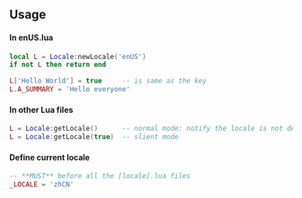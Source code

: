 ## Usage

#### In enUS.lua

```lua
local L = Locale:newLocale('enUS')
if not L then return end

L['Hello World'] = true     -- is same as the key
L.A_SUMMARY = 'Hello everyone'
```

#### In other Lua files

```lua
L = Locale:getLocale()      -- normal mode: notify the locale is not defined
L = Locale:getLocale(true)  -- slient mode
```

#### Define current locale
```lua
-- **MUST** before all the [locale].lua files
_LOCALE = 'zhCN'
```
